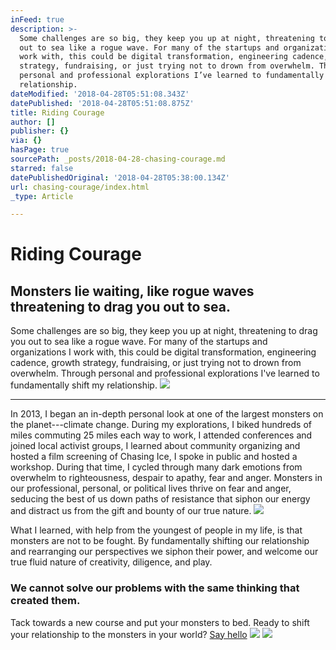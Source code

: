 ```yaml
---
inFeed: true
description: >-
  Some challenges are so big, they keep you up at night, threatening to drag you
  out to sea like a rogue wave. For many of the startups and organizations I
  work with, this could be digital transformation, engineering cadence, growth
  strategy, fundraising, or just trying not to drown from overwhelm. Through
  personal and professional explorations I’ve learned to fundamentally shift my
  relationship.
dateModified: '2018-04-28T05:51:08.343Z'
datePublished: '2018-04-28T05:51:08.875Z'
title: Riding Courage
author: []
publisher: {}
via: {}
hasPage: true
sourcePath: _posts/2018-04-28-chasing-courage.md
starred: false
datePublishedOriginal: '2018-04-28T05:38:00.134Z'
url: chasing-courage/index.html
_type: Article

---
```

# Riding Courage

## Monsters lie waiting, like rogue waves threatening to drag you out to sea.

Some challenges are so big, they keep you up at night, threatening to drag you out to sea like a rogue wave. For many of the startups and organizations I work with, this could be digital transformation, engineering cadence, growth strategy, fundraising, or just trying not to drown from overwhelm. Through personal and professional explorations I've learned to fundamentally shift my relationship.
![](https://the-grid-user-content.s3-us-west-2.amazonaws.com/8e1810cc-644e-4d22-b00e-b1913258758c.jpg)

---

In 2013, I began an in-depth personal look at one of the largest monsters on the planet---climate change. During my explorations, I biked hundreds of miles commuting 25 miles each way to work, I attended conferences and joined local activist groups, I learned about community organizing and hosted a film screening of Chasing Ice, I spoke in public and hosted a workshop. During that time, I cycled through many dark emotions from overwhelm to righteousness, despair to apathy, fear and anger. Monsters in our professional, personal, or political lives thrive on fear and anger, seducing the best of us down paths of resistance that siphon our energy and distract us from the gift and bounty of our true nature.
![](https://the-grid-user-content.s3-us-west-2.amazonaws.com/c65050b4-1816-4284-84df-2ee249f4c916.jpg)

What I learned, with help from the youngest of people in my life, is that monsters are not to be fought. By fundamentally shifting our relationship and rearranging our perspectives we siphon their power, and welcome our true fluid nature of creativity, diligence, and play. 

### We cannot solve our problems with the same thinking that created them.

Tack towards a new course and put your monsters to bed. Ready to shift your relationship to the monsters in your world?
[Say hello][0]
![](https://the-grid-user-content.s3-us-west-2.amazonaws.com/366d5986-fb06-4d8b-8e41-d468a3c78ee0.jpg)
![](https://the-grid-user-content.s3-us-west-2.amazonaws.com/c388b8c2-6a1d-40ce-ad45-9aef8d0a86c9.jpg)

[0]: http://tiny.cc/hello-daniel